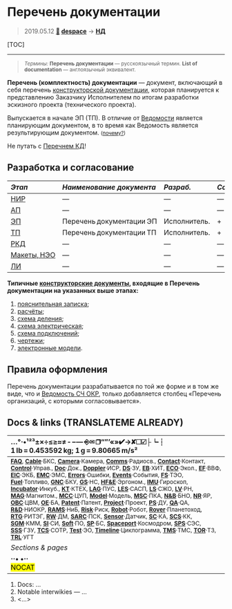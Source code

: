 # Перечень документации
> 2019.05.12 **[🚀](../index/index.md) [despace](index.md)** → **[НД](doc.md#НД)**

[TOC]

---

> <small>*Термины:* **Перечень документации** — русскоязычный термин. **List of documentation** — англоязычный эквивалент.</small>

**Перечень (комплектность) документации** — документ, включающий в себя перечень [конструкторской документации](doc.md), которая планируется к представлению Заказчику Исполнителем по итогам разработки эскизного проекта (технического проекта).

Выпускается в начале ЭП (ТП). В отличие от [Ведомости](ведомость.md) является планирующим документом, в то время как Ведомость является результирующим документом. <small>([почему?](dont_panic.md))</small>

Не путать с [Перечнем КД](list_ddoc.md)!



## Разработка и согласование
|*Этап*|*Наименование документа*|*Разраб.*|*Согласует*|*Утверждает*|
|:--|:--|:--|:--|:--|
| [НИР](rnd_0.md)  |  —  |  —  |  —  |  —  |
| [АП](rnd_ap.md)  |  —  |  —  |  —  |  —  |
| [ЭП](rnd_ep.md)  |  Перечень документации ЭП  |  Исполнитель.  |  +  |  +  |
| [ТП](rnd_tp.md)  |  Перечень документации ТП  |  Исполнитель.  |  +  |  +  |
| [РКД](ркд.md)  |  —  |  —  |  —  |  —  |
| [Макеты, НЭО](rnd_neo.md)  |  —  |  —  |  —  |  —  |
| [ЛИ](rnd_e.md)  |  —  |  —  |  —  |  —  |

**Типичные [конструкторские документы](doc.md), входящие в Перечень документации на указанных выше этапах:**

   1. [пояснительная записка](report.md);
   1. [расчёты](calc.md);
   1. [схема деления](wbs.md);
   1. [схема электрическая](ei_diagram.md);
   1. [схема подключений](ei_diagram.md);
   1. [чертежи](draft_model.md);
   1. [электронные модели](draft_model.md).



## Правила оформления
Перечень документации разрабатывается по той же форме и в том же виде, что и [Ведомость СЧ ОКР](lordsac.md), только добавляется столбец «Перечень организаций, с которыми согласовывается».



<p style="page-break-after:always"> </p>

## Docs & links (TRANSLATEME ALREADY)
|…°·•¹²³±×÷≤≥≈≠ ‑ −— ⎆✉ ❐“”’«»✔→✘☐☑├┕┆ 1 lb = 0.453592 kg; 1 g = 9.80665 m/s²|
|:--|
|<small>**[FAQ](faq.md)**, **[Cable](cable.md)**·БКС, **[Camera](camera.md)**·Камера, **[Comms](comms.md)**·Радиосв., **[Contact](contact.md)**·Контакт, **[Control](control.md)**·Управ., **[Doc](doc.md)**·Док., **[Doppler](doppler.md)**·ИСР, **[DS](ds.md)**·ЗУ, **[EB](eb.md)**·ХИТ, **[ECO](ecology.md)**·Экол., **[EF](ef.md)**·ВВФ, **[ElC](elc.md)**·ЭКБ, **[EMC](emc.md)**·ЭМС, **[Errors](error.md)**·Ошибки, **[Events](event.md)**·События, **[FS](fs.md)**·ТЭО, **[Fuel](fuel.md)**·Топливо, **[GNC](gnc.md)**·БКУ, **[GS](scs.md)**·НС, **[HF&E](hfe.md)**·Эргоном., **[IMU](imu.md)**·Гироскоп, **[Incubator](incubator.md)**·Инкуб., **[KT](kt.md)**·КТЕХ, **[LAG](lag.md)**·ПУC, **[LES](les.md)**·САСП, **[LS](ls.md)**·СЖО, **[LV](lv.md)**·РН, **[MAG](mag.md)**·Магнитом., **[MCC](mcc.md)**·ЦУП, **[Model](model.md)**·Модель, **[MSC](sc.md)**·ПКА, **[N&B](nnb.md)**·БНО, **[NR](nr.md)**·ЯР, **[OBC](obc.md)**·ЦВМ, **[OE](oe.md)**·БА, **[Patent](патент.md)**·Патент, **[Project](project.md)**·Проект, **[PS](ps.md)**·ДУ, **[QA](quality.md)**·QA, **[R&D](rnd.md)**·НИОКР, **[RAMS](rams.md)**·НиБ, **[Risk](risk.md)**·Риск, **[Robot](robotics.md)**·Робот, **[Rover](rover.md)**·Планетоход, **[RTG](rtg.md)**·РИТЭГ, **[RW](rw.md)**·ДМ, **[SARC](sarc.md)**·ПСК, **[Sensor](sensor.md)**·Датчик, **[SC](sc.md)**·КА, **[SCS](scs.md)**·КК, **[SGM](sgm.md)**·КММ, **[SI](si.md)**·СИ, **[Soft](soft.md)**·ПО, **[SP](sp.md)**·БС, **[Spaceport](spaceport.md)**·Космодром, **[SPS](sps.md)**·СЭС, **[SSS](sss.md)**·ГЗУ, **[TCS](tcs.md)**·СОТР, **[Test](test.md)**·ЭО, **[Timeline](timeline.md)**·Циклограмма, **[TMS](tms.md)**·ТМС, **[TOR](tor.md)**·ТЗ, **[TRL](trl.md)**·УГТ</small>|
|*Sections & pages*|
|**··• [](.md) •··**<br> <mark>NOCAT</mark> |

   1. Docs: …
   1. Notable interwikies — …
   1. <…>

